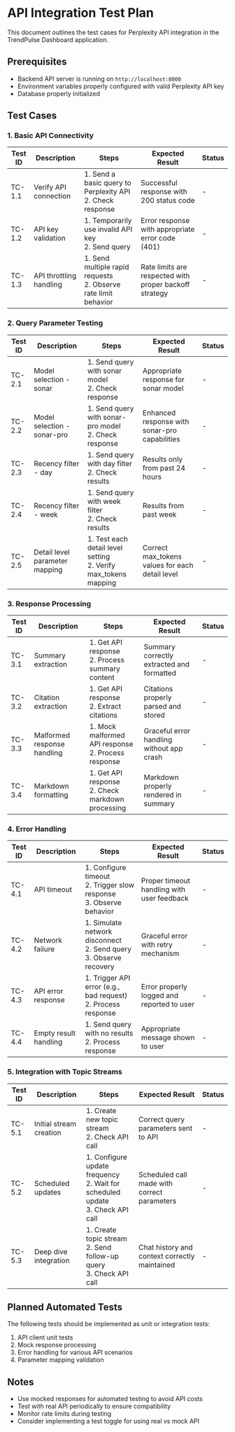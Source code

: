 # API Integration Test Plan

This document outlines the test cases for Perplexity API integration in the TrendPulse Dashboard application.

## Prerequisites

- Backend API server is running on `http://localhost:8000`
- Environment variables properly configured with valid Perplexity API key
- Database properly initialized

## Test Cases

### 1. Basic API Connectivity

| Test ID | Description | Steps | Expected Result | Status |
|---------|-------------|-------|----------------|--------|
| TC-1.1 | Verify API connection | 1. Send a basic query to Perplexity API<br>2. Check response | Successful response with 200 status code | - |
| TC-1.2 | API key validation | 1. Temporarily use invalid API key<br>2. Send query | Error response with appropriate error code (401) | - |
| TC-1.3 | API throttling handling | 1. Send multiple rapid requests<br>2. Observe rate limit behavior | Rate limits are respected with proper backoff strategy | - |

### 2. Query Parameter Testing

| Test ID | Description | Steps | Expected Result | Status |
|---------|-------------|-------|----------------|--------|
| TC-2.1 | Model selection - sonar | 1. Send query with sonar model<br>2. Check response | Appropriate response for sonar model | - |
| TC-2.2 | Model selection - sonar-pro | 1. Send query with sonar-pro model<br>2. Check response | Enhanced response with sonar-pro capabilities | - |
| TC-2.3 | Recency filter - day | 1. Send query with day filter<br>2. Check results | Results only from past 24 hours | - |
| TC-2.4 | Recency filter - week | 1. Send query with week filter<br>2. Check results | Results from past week | - |
| TC-2.5 | Detail level parameter mapping | 1. Test each detail level setting<br>2. Verify max_tokens mapping | Correct max_tokens values for each detail level | - |

### 3. Response Processing

| Test ID | Description | Steps | Expected Result | Status |
|---------|-------------|-------|----------------|--------|
| TC-3.1 | Summary extraction | 1. Get API response<br>2. Process summary content | Summary correctly extracted and formatted | - |
| TC-3.2 | Citation extraction | 1. Get API response<br>2. Extract citations | Citations properly parsed and stored | - |
| TC-3.3 | Malformed response handling | 1. Mock malformed API response<br>2. Process response | Graceful error handling without app crash | - |
| TC-3.4 | Markdown formatting | 1. Get API response<br>2. Check markdown processing | Markdown properly rendered in summary | - |

### 4. Error Handling

| Test ID | Description | Steps | Expected Result | Status |
|---------|-------------|-------|----------------|--------|
| TC-4.1 | API timeout | 1. Configure timeout<br>2. Trigger slow response<br>3. Observe behavior | Proper timeout handling with user feedback | - |
| TC-4.2 | Network failure | 1. Simulate network disconnect<br>2. Send query<br>3. Observe recovery | Graceful error with retry mechanism | - |
| TC-4.3 | API error response | 1. Trigger API error (e.g., bad request)<br>2. Process response | Error properly logged and reported to user | - |
| TC-4.4 | Empty result handling | 1. Send query with no results<br>2. Process response | Appropriate message shown to user | - |

### 5. Integration with Topic Streams

| Test ID | Description | Steps | Expected Result | Status |
|---------|-------------|-------|----------------|--------|
| TC-5.1 | Initial stream creation | 1. Create new topic stream<br>2. Check API call | Correct query parameters sent to API | - |
| TC-5.2 | Scheduled updates | 1. Configure update frequency<br>2. Wait for scheduled update<br>3. Check API call | Scheduled call made with correct parameters | - |
| TC-5.3 | Deep dive integration | 1. Create topic stream<br>2. Send follow-up query<br>3. Check API call | Chat history and context correctly maintained | - |

## Planned Automated Tests

The following tests should be implemented as unit or integration tests:

1. API client unit tests
2. Mock response processing
3. Error handling for various API scenarios
4. Parameter mapping validation

## Notes

- Use mocked responses for automated testing to avoid API costs
- Test with real API periodically to ensure compatibility
- Monitor rate limits during testing
- Consider implementing a test toggle for using real vs mock API 